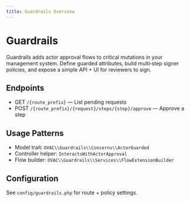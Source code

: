 ```yaml
---
title: Guardrails Overview
---
```


# Guardrails

Guardrails adds actor approval flows to critical mutations in your management system. Define guarded attributes, build multi‑step signer policies, and expose a simple API + UI for reviewers to sign.

## Endpoints

- GET `/{route_prefix}` — List pending requests
- POST `/{route_prefix}/{request}/steps/{step}/approve` — Approve a step

## Usage Patterns

- Model trait: `OVAC\\Guardrails\\Concerns\\ActorGuarded`
- Controller helper: `InteractsWithActorApproval`
- Flow builder: `OVAC\\Guardrails\\Services\\FlowExtensionBuilder`

## Configuration

See `config/guardrails.php` for route + policy settings.
